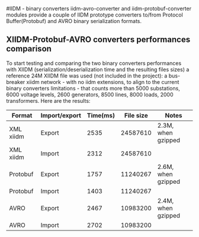 #IIDM - binary converters
iidm-avro-converter and iidm-protobuf-converter modules provide a couple of IIDM prototype converters to/from
Protocol Buffer(Protobuf) and AVRO binary serialization formats.


## XIIDM-Protobuf-AVRO converters performances comparison
To start testing and comparing the two binary converters performances with XIIDM (serialization/deserialization time and the resulting files sizes)
a reference 24M XIIDM file was used (not included in the project): a bus-breaker xiidm network - with no iidm extensions, to align to the current binary converters limitations -
that counts more than 5000 substations, 6000 voltage levels, 2600 generators, 8500 lines, 8000 loads, 2000 transformers. 
Here are the results:

| Format | Import/export | Time(ms) | File size | Notes | 
| --------------- | --------------- | ---------------- | --------------- | --------------- |
| XML xiidm | Export  | 2535  | 24587610  | 2.3M, when gzipped  |
| XML xiidm| Import  | 2312  | 24587610  |   |
| Protobuf | Export  | 1757  | 11240267 | 2.6M, when gzipped  |
| Protobuf  | Import  | 1403  | 11240267  |   |
| AVRO | Export  | 2467  | 10983200 | 2.4M, when gzipped  |
| AVRO | Import  | 2702  | 10983200  |   |


